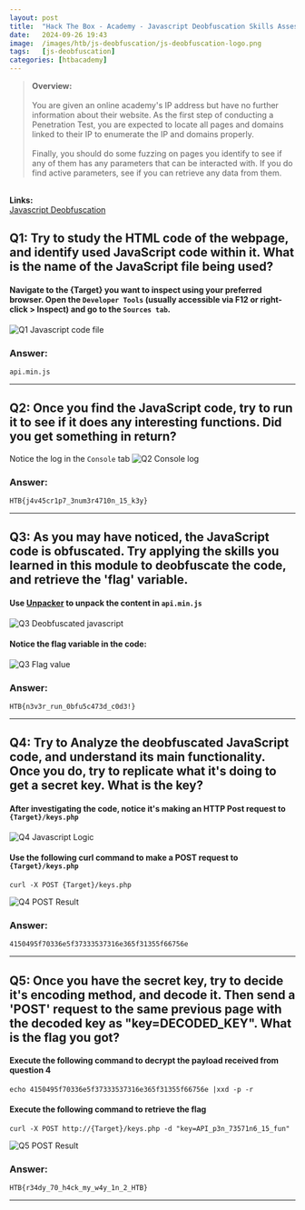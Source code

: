 ```yaml
---
layout: post
title:  "Hack The Box - Academy - Javascript Deobfuscation Skills Assessment"
date:   2024-09-26 19:43
image:  /images/htb/js-deobfuscation/js-deobfuscation-logo.png
tags:   [js-deobfuscation]
categories: [htbacademy]
---
```


><b>Overview:</b>
<br/><br/>
You are given an online academy's IP address but have no further information about their website. As the first step of conducting a Penetration Test, you are expected to locate all pages and domains linked to their IP to enumerate the IP and domains properly.<br/><br/>
Finally, you should do some fuzzing on pages you identify to see if any of them has any parameters that can be interacted with. If you do find active parameters, see if you can retrieve any data from them.
<br/>
<b>Links:</b>
<br/>
<a href="https://academy.hackthebox.com/module/41/section/519">Javascript Deobfuscation</a>
<br/>

## Q1: Try to study the HTML code of the webpage, and identify used JavaScript code within it. What is the name of the JavaScript file being used?

#### Navigate to the {Target} you want to inspect using your preferred browser. Open the `Developer Tools` (usually accessible via F12 or right-click > Inspect) and go to the `Sources tab`.

![Q1 Javascript code file](/images/htb/js-deobfuscation/Q1-source-javascript.png)
### Answer: 
`api.min.js`
<hr/>

## Q2: Once you find the JavaScript code, try to run it to see if it does any interesting functions. Did you get something in return?
Notice the log in the `Console` tab 
![Q2 Console log](/images/htb/js-deobfuscation/Q2-console-log.png)
### Answer: 
`HTB{j4v45cr1p7_3num3r4710n_15_k3y}`
<hr/>

## Q3: As you may have noticed, the JavaScript code is obfuscated. Try applying the skills you learned in this module to deobfuscate the code, and retrieve the 'flag' variable.


#### Use <a href="https://matthewfl.com/unPacker.html">Unpacker</a> to unpack the content in `api.min.js`
![Q3 Deobfuscated javascript](/images/htb/js-deobfuscation/Q3-deobfuscate-js-file.png)

#### Notice the flag variable in the code:
![Q3 Flag value](/images/htb/js-deobfuscation/Q3-flag.png)


### Answer: 
`HTB{n3v3r_run_0bfu5c473d_c0d3!}`
<hr/>

## Q4: Try to Analyze the deobfuscated JavaScript code, and understand its main functionality. Once you do, try to replicate what it's doing to get a secret key. What is the key?

#### After investigating the code, notice it's making an HTTP Post request to `{Target}/keys.php`

![Q4 Javascript Logic](/images/htb/js-deobfuscation/Q4-Logic.png)


#### Use the following curl command to make a POST request to `{Target}/keys.php`

```
curl -X POST {Target}/keys.php
```

![Q4 POST Result](/images/htb/js-deobfuscation/Q4-Initial-Post.png)


### Answer: 
`4150495f70336e5f37333537316e365f31355f66756e`
<hr/>

## Q5:  Once you have the secret key, try to decide it's encoding method, and decode it. Then send a 'POST' request to the same previous page with the decoded key as "key=DECODED_KEY". What is the flag you got?

#### Execute the following command to decrypt the payload received from question 4

```
echo 4150495f70336e5f37333537316e365f31355f66756e |xxd -p -r
```

#### Execute the following command to retrieve the flag

```
curl -X POST http://{Target}/keys.php -d "key=API_p3n_73571n6_15_fun"
```
![Q5 POST Result](/images/htb/js-deobfuscation/Q5-Result.png)

### Answer: 
`HTB{r34dy_70_h4ck_my_w4y_1n_2_HTB}`
<hr/>

